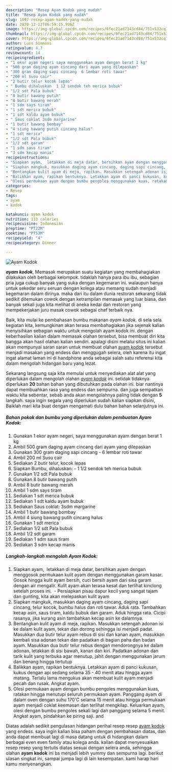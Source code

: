 ```yaml
---
description: "Resep Ayam Kodok yang mudah"
title: "Resep Ayam Kodok yang mudah"
slug: 1097-resep-ayam-kodok-yang-mudah
date: 2020-12-12T06:59:15.936Z
image: https://img-global.cpcdn.com/recipes/6fec21ad7143cd84/751x532cq70/ayam-kodok-foto-resep-utama.jpg
thumbnail: https://img-global.cpcdn.com/recipes/6fec21ad7143cd84/751x532cq70/ayam-kodok-foto-resep-utama.jpg
cover: https://img-global.cpcdn.com/recipes/6fec21ad7143cd84/751x532cq70/ayam-kodok-foto-resep-utama.jpg
author: Luis Simmons
ratingvalue: 4.7
reviewcount: 14
recipeingredient:
- "1 ekor ayam negeri saya menggunakan ayam dengan berat 1 kg"
- "500 gram daging ayam cincang dari ayam yang dilepaskan"
- "300 gram daging sapi cincang  6 lembar roti tawar"
- "200 ml Susu cair"
- "2 butir telur kocok lepas"
- " Bumbu dihaluskan  1 12 sendok teh merica bubuk"
- "1/2 sdt Pala bubuk"
- "8 butir bawang putih"
- "8 butir bawang merah"
- "1 sdm says tiram"
- "1 sdt merica bubuk"
- "1 sdt kaldu ayam bubuk"
- " Saus coklat 3sdm margarine"
- "1 butir bawang bombay"
- "4 siung bawang putih cincang halus"
- "1 sdt merica"
- "1/2 sdt Pala bubuk"
- "1/2 sdt garam"
- "1 sdm saus tiram"
- "3 sdm kecap manis"
recipeinstructions:
- "Siapkan ayam,  letakkan di meja datar, bersihkan ayam dengan menggosok permukaan kulit ayam dengan menggunakan garam kasar. Gosok hingga kulit ayam bersih, cuci bersih ayam dari sisa garam dengan air mengalir. Kulit ayam akan terasa kesat dan terlihat kinclong setelah proses ini.  Persiapkan pisau dapur kecil yang sangat tajam dan gunting, kita akan melepaskan kulit ayam"
- "Siapkan mangkuk, masukkan daging ayam cincang, daging sapi cincang, telur kocok, bumbu halus dan roti tawar. Aduk rata. Tambahkan kecap asin, saus tiram, kaldu bubuk dan garam. Aduk hingga rata. Cicipi rasanya, jika kurang asin tambahkan kecap asin ke dalamnya."
- "Bentangkan kulit ayam di meja, rapikan. Masukkan setengah adonan isi ke dalam kulit ayam, tekan dan dorong sehingga isi menjadi padat. Masukkan dua butir telur ayam rebus di sisi dan kanan ayam, masukkan kembali sisa adonan tekan dan padatkan di bagian paha dan badan ayam. Masukkan dua butir telur rebus dengan mendorongnya ke dalam adonan, letakkan di sisi bawah, kanan dan kiri. Padatkan adonan dan tarik kulit yang terbuka agar menutup, jahit dengan menggunakan jarum dan benang hingga tertutup"
- "Balikkan ayam, rapikan bentuknya. Letakkan ayam di panci kukusan, kukus dengan api sedang selama 35 - 40 menit atau hingga ayam matang. Terlalu lama mengukus akan membuat kulit ayam menjadi pecah dan rusak. Angkat ayam."
- "Olesi permukaan ayam dengan bumbu pengoles menggunakan kuas, ratakan hingga menutupi seluruh permukaan ayam. Panggang ayam di dalam oven dengan suhu 170&#39;C selama 15 menit atau hingga permukaan ayam menjadi coklat keemasan dan terlihat mengkilap. Keluarkan ayam, olesi dengan bumbu pengoles sekali lagi dan panggang selama 5 menit. Angkat ayam, pindahkan ke piring saji. and"
categories:
- Resep
tags:
- ayam
- kodok

katakunci: ayam kodok 
nutrition: 113 calories
recipecuisine: Indonesian
preptime: "PT22M"
cooktime: "PT53M"
recipeyield: "4"
recipecategory: Dinner

---
```



![Ayam Kodok](https://img-global.cpcdn.com/recipes/6fec21ad7143cd84/751x532cq70/ayam-kodok-foto-resep-utama.jpg)

<b><i>ayam kodok</i></b>, Memasak merupakan suatu kegiatan yang membahagiakan dilakukan oleh berbagai kelompok. tidaklah hanya para ibu ibu, sebagian pria juga cukup banyak yang suka dengan kegemaran ini. walaupun hanya untuk sekedar seru seruan dengan kolega atau memang sudah menjadi kegemaran dalam dirinya. maka dari itu dalam dunia restoran sekarang tidak sedikit ditemukan cowok dengan ketrampilan memasak yang luar biasa, dan banyak sekali juga kita melihat di aneka kedai dan restoran yang mempekerjakan juru masak cowok sebagai chef terbaik nya.



Baik, kita mulai ke pembahasan bumbu makanan <i>ayam kodok</i>. di sela sela kegiatan kita, kemungkinan akan terasa membahagiakan jika sejenak kalian menyisihkan sebagian waktu untuk mengolah ayam kodok ini. dengan keberhasilan kalian dalam memasak olahan tersebut, bisa membuat diri kita bangga akan hasil olahan kalian sendiri. apalagi disini melalui situs ini kalian akan mempunyai saran saran untuk membuat olahan <u>ayam kodok</u> tersebut menjadi masakan yang endess dan menggugah selera, oleh karena itu ingat ingat alamat laman ini di handphone anda sebagai salah satu referensi kita dalam mengolah hidangan baru yang lezat.


Sekarang langsung saja kita memulai untuk menyediakan alat alat yang diperlukan dalam mengolah olahan <u><i>ayam kodok</i></u> ini. setidak tidaknya diperlukan <b>20</b> bahan bahan yang dibutuhkan pada olahan ini. biar nantinya dapat membuahkan rasa yang endess dan sempurna. dan juga sempatkan waktu kita sebentar, sebab anda akan mengolahnya paling tidak dengan <b>5</b> langkah. saya ingin segala yang diperlukan sudah kalian siapkan disini, Baiklah mari kita buat dengan mengamati dulu bahan bahan selanjutnya ini.

<!--inarticleads1-->

##### Bahan pokok dan bumbu yang diperlukan dalam pembuatan Ayam Kodok:

1. Gunakan 1 ekor ayam negeri, saya menggunakan ayam dengan berat 1 kg
1. Ambil 500 gram daging ayam cincang dari ayam yang dilepaskan
1. Gunakan 300 gram daging sapi cincang - 6 lembar roti tawar
1. Ambil 200 ml Susu cair
1. Sediakan 2 butir telur, kocok lepas
1. Siapkan  Bumbu, dihaluskan: - 1 1/2 sendok teh merica bubuk
1. Gunakan 1/2 sdt Pala bubuk
1. Gunakan 8 butir bawang putih
1. Ambil 8 butir bawang merah
1. Ambil 1 sdm says tiram
1. Sediakan 1 sdt merica bubuk
1. Sediakan 1 sdt kaldu ayam bubuk
1. Sediakan  Saus coklat: 3sdm margarine
1. Ambil 1 butir bawang bombay
1. Ambil 4 siung bawang putih cincang halus
1. Gunakan 1 sdt merica
1. Sediakan 1/2 sdt Pala bubuk
1. Ambil 1/2 sdt garam
1. Sediakan 1 sdm saus tiram
1. Sediakan 3 sdm kecap manis




<!--inarticleads2-->

##### Langkah-langkah mengolah Ayam Kodok:

1. Siapkan ayam,  letakkan di meja datar, bersihkan ayam dengan menggosok permukaan kulit ayam dengan menggunakan garam kasar. Gosok hingga kulit ayam bersih, cuci bersih ayam dari sisa garam dengan air mengalir. Kulit ayam akan terasa kesat dan terlihat kinclong setelah proses ini.  - Persiapkan pisau dapur kecil yang sangat tajam dan gunting, kita akan melepaskan kulit ayam
1. Siapkan mangkuk, masukkan daging ayam cincang, daging sapi cincang, telur kocok, bumbu halus dan roti tawar. Aduk rata. Tambahkan kecap asin, saus tiram, kaldu bubuk dan garam. Aduk hingga rata. Cicipi rasanya, jika kurang asin tambahkan kecap asin ke dalamnya.
1. Bentangkan kulit ayam di meja, rapikan. Masukkan setengah adonan isi ke dalam kulit ayam, tekan dan dorong sehingga isi menjadi padat. Masukkan dua butir telur ayam rebus di sisi dan kanan ayam, masukkan kembali sisa adonan tekan dan padatkan di bagian paha dan badan ayam. Masukkan dua butir telur rebus dengan mendorongnya ke dalam adonan, letakkan di sisi bawah, kanan dan kiri. Padatkan adonan dan tarik kulit yang terbuka agar menutup, jahit dengan menggunakan jarum dan benang hingga tertutup
1. Balikkan ayam, rapikan bentuknya. Letakkan ayam di panci kukusan, kukus dengan api sedang selama 35 - 40 menit atau hingga ayam matang. Terlalu lama mengukus akan membuat kulit ayam menjadi pecah dan rusak. Angkat ayam.
1. Olesi permukaan ayam dengan bumbu pengoles menggunakan kuas, ratakan hingga menutupi seluruh permukaan ayam. Panggang ayam di dalam oven dengan suhu 170&#39;C selama 15 menit atau hingga permukaan ayam menjadi coklat keemasan dan terlihat mengkilap. Keluarkan ayam, olesi dengan bumbu pengoles sekali lagi dan panggang selama 5 menit. Angkat ayam, pindahkan ke piring saji. and




Diatas adalah sedikit pengulasan hidangan perihal resep resep <u>ayam kodok</u> yang endess. saya ingin kalian bisa paham dengan pembahasan diatas, dan anda dapat membuat lagi di masa datang untuk di hidangkan dalam berbagai even even family atau kolega anda. kalian dapat menyesuaikan resep resep yang tertulis diatas sesuai dengan selera anda, sehingga olahan <b>ayam kodok</b> ini bs menjadi lebih yummy dan sempurna lagi. berikut ulasan singkat ini, sampai jumpa lagi di lain kesempatan. kami harap hari kamu menyenangkan.
